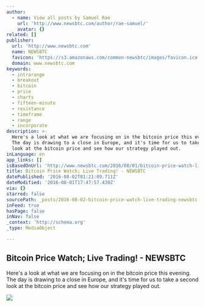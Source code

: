 ```yaml
---
author:
  - name: View all posts by Samuel Rae
    url: 'http://www.newsbtc.com/author/rae-samuel/'
    avatar: {}
related: []
publisher:
  url: 'http://www.newsbtc.com'
  name: NEWSBTC
  favicon: 'https://s3.amazonaws.com/common-newsbtc/images/favicon.ico'
  domain: www.newsbtc.com
keywords:
  - intrarange
  - breakout
  - bitcoin
  - price
  - charts
  - fifteen-minute
  - resistance
  - timeframe
  - range
  - incorporate
description: >-
  Here's a look at what we are focusing on in the bitcoin price this evening.
  The day is drawing to a close in Europe, and it's time for us to take a second
  look at the bitcoin price and see how our strategy played out.
inLanguage: en
app_links: []
isBasedOnUrl: 'http://www.newsbtc.com/2016/08/01/bitcoin-price-watch-live-trading-2/'
title: Bitcoin Price Watch; Live Trading! - NEWSBTC
datePublished: '2016-08-02T01:21:09.711Z'
dateModified: '2016-08-01T17:47:57.430Z'
via: {}
starred: false
sourcePath: _posts/2016-08-02-bitcoin-price-watch-live-trading-newsbtc.md
inFeed: true
hasPage: false
inNav: false
_context: 'http://schema.org'
_type: MediaObject

---
```

<article style=""><h1>Bitcoin Price Watch; Live Trading! - NEWSBTC</h1><p>Here's a look at what we are focusing on in the bitcoin price this evening. The day is drawing to a close in Europe, and it's time for us to take a second look at the bitcoin price and see how our strategy played out.</p><img src="http://s3.amazonaws.com/main-newsbtc-images/2016/08/01182801/Screen-Shot-2016-08-01-at-19.19.52.png" /></article>